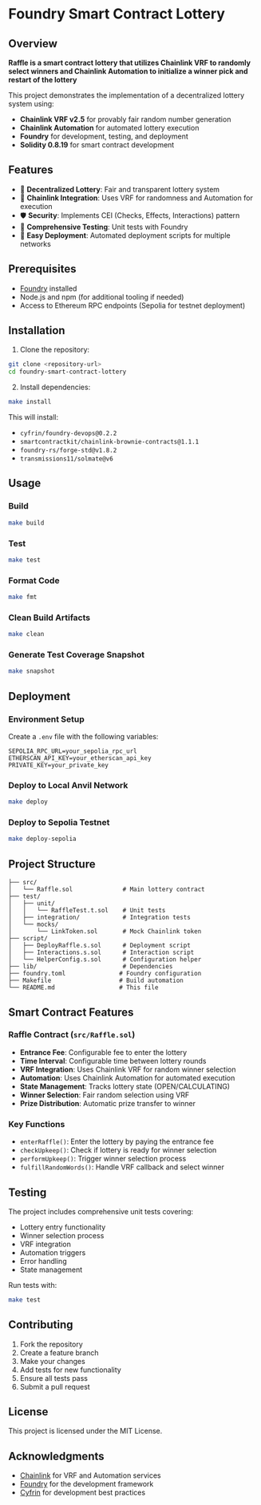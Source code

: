 # Foundry Smart Contract Lottery

## Overview

**Raffle is a smart contract lottery that utilizes Chainlink VRF to randomly select winners and Chainlink Automation to initialize a winner pick and restart of the lottery**

This project demonstrates the implementation of a decentralized lottery system using:
- **Chainlink VRF v2.5** for provably fair random number generation
- **Chainlink Automation** for automated lottery execution
- **Foundry** for development, testing, and deployment
- **Solidity 0.8.19** for smart contract development

## Features

- 🎰 **Decentralized Lottery**: Fair and transparent lottery system
- 🔗 **Chainlink Integration**: Uses VRF for randomness and Automation for execution
- 🛡️ **Security**: Implements CEI (Checks, Effects, Interactions) pattern
- 🧪 **Comprehensive Testing**: Unit tests with Foundry
- 🚀 **Easy Deployment**: Automated deployment scripts for multiple networks

## Prerequisites

- [Foundry](https://getfoundry.sh/) installed
- Node.js and npm (for additional tooling if needed)
- Access to Ethereum RPC endpoints (Sepolia for testnet deployment)

## Installation

1. Clone the repository:
```bash
git clone <repository-url>
cd foundry-smart-contract-lottery
```

2. Install dependencies:
```bash
make install
```

This will install:
- `cyfrin/foundry-devops@0.2.2`
- `smartcontractkit/chainlink-brownie-contracts@1.1.1`
- `foundry-rs/forge-std@v1.8.2`
- `transmissions11/solmate@v6`

## Usage

### Build

```bash
make build
```

### Test

```bash
make test
```

### Format Code

```bash
make fmt
```

### Clean Build Artifacts

```bash
make clean
```

### Generate Test Coverage Snapshot

```bash
make snapshot
```

## Deployment

### Environment Setup

Create a `.env` file with the following variables:
```env
SEPOLIA_RPC_URL=your_sepolia_rpc_url
ETHERSCAN_API_KEY=your_etherscan_api_key
PRIVATE_KEY=your_private_key
```

### Deploy to Local Anvil Network

```bash
make deploy
```

### Deploy to Sepolia Testnet

```bash
make deploy-sepolia
```

## Project Structure

```
├── src/
│   └── Raffle.sol              # Main lottery contract
├── test/
│   ├── unit/
│   │   └── RaffleTest.t.sol    # Unit tests
│   ├── integration/            # Integration tests
│   └── mocks/
│       └── LinkToken.sol       # Mock Chainlink token
├── script/
│   ├── DeployRaffle.s.sol      # Deployment script
│   ├── Interactions.s.sol      # Interaction script
│   └── HelperConfig.s.sol      # Configuration helper
├── lib/                        # Dependencies
├── foundry.toml               # Foundry configuration
├── Makefile                   # Build automation
└── README.md                  # This file
```

## Smart Contract Features

### Raffle Contract (`src/Raffle.sol`)

- **Entrance Fee**: Configurable fee to enter the lottery
- **Time Interval**: Configurable time between lottery rounds
- **VRF Integration**: Uses Chainlink VRF for random winner selection
- **Automation**: Uses Chainlink Automation for automated execution
- **State Management**: Tracks lottery state (OPEN/CALCULATING)
- **Winner Selection**: Fair random selection using VRF
- **Prize Distribution**: Automatic prize transfer to winner

### Key Functions

- `enterRaffle()`: Enter the lottery by paying the entrance fee
- `checkUpkeep()`: Check if lottery is ready for winner selection
- `performUpkeep()`: Trigger winner selection process
- `fulfillRandomWords()`: Handle VRF callback and select winner

## Testing

The project includes comprehensive unit tests covering:
- Lottery entry functionality
- Winner selection process
- VRF integration
- Automation triggers
- Error handling
- State management

Run tests with:
```bash
make test
```

## Contributing

1. Fork the repository
2. Create a feature branch
3. Make your changes
4. Add tests for new functionality
5. Ensure all tests pass
6. Submit a pull request

## License

This project is licensed under the MIT License.

## Acknowledgments

- [Chainlink](https://chainlinklabs.com/) for VRF and Automation services
- [Foundry](https://getfoundry.sh/) for the development framework
- [Cyfrin](https://www.cyfrin.io/) for development best practices